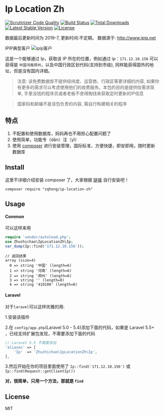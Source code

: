 # Ip Location Zh
<p>
<a href="https://scrutinizer-ci.com/g/zhuzhichao/ip-location-zh/?branch=master"><img src="https://scrutinizer-ci.com/g/zhuzhichao/ip-location-zh/badges/quality-score.png?b=master" alt="Scrutinizer Code Quality"></a>
<a href="https://travis-ci.org/zhuzhichao/ip-location-zh"><img src="https://travis-ci.org/zhuzhichao/ip-location-zh.svg" alt="Build Status"></a>
<a href="https://packagist.org/packages/zhuzhichao/ip-location-zh"><img src="https://poser.pugx.org/zhuzhichao/ip-location-zh/d/total.svg" alt="Total Downloads"></a>
<a href="https://packagist.org/packages/zhuzhichao/ip-location-zh"><img src="https://poser.pugx.org/zhuzhichao/ip-location-zh/v/stable.svg" alt="Latest Stable Version"></a>
<a href="https://packagist.org/packages/zhuzhichao/ip-location-zh"><img src="https://poser.pugx.org/zhuzhichao/ip-location-zh/license.svg" alt="License"></a>
</p>

数据最后更新时间为 2019-7, 更新时间:不定期。 数据源于: http://www.ipip.net

IPIP典型客户
![ipip客户](http://img.zhuzhichao.com/ipipservercom.png)

这是一个能够通过 Ip，获取该 IP 所在的位置，例如通过 ip：`171.12.10.156` 可以获得是 `中国河南郑州`，以及中国行政区划代码(支持到市级), 同样能获得国外的地址，但是没有国内详细。

>注意: 该免费数据库不提供经纬度、运营商、行政区等更详细的内容, 如果你有更多的需求可以考虑使用他们的收费服务。本包的目的是提供给需求简单, 手里没钱的程序员或者老板不舍得掏钱来获取定时更新的IP信息

>国家码和邮编不是该包负责的内容, 需自行构建相关的程序


## 特点

1. 不配置和使用数据库，妈妈再也不用担心配置问题了
2. 使用简单，功能专（dān）注（yī）
3. 使用 [composer](https://getcomposer.org/) 进行安装管理，国际标准，方便快捷，即安即用，随时更新数据库

## Install

这里不详细介绍安装 composer 了，大家根据 [链接](https://getcomposer.org/) 自行安装吧！

`composer require "zqhong/ip-location-zh"`

## Usage

#### Common

可以这样来用

```php
require 'vendor/autoload.php';  
use Zhuzhichao\IpLocationZh\Ip;  
var_dump(Ip::find('171.12.10.156'));
```

```
// 返回结果
array (size=4)
  0 => string '中国' (length=6)
  1 => string '河南' (length=6)
  2 => string '郑州' (length=6)
  3 => string '' (length=0)
  4 => string '410100' (length=6)
```

#### Laravel

对于`laravel`可以这样优雅的用:

1.安装该插件

2.在 `config/app.php`(Laravel 5.0 - 5.4)添加下面的代码，如果是 Laravel 5.5+ ，已经支持扩展包发现，不需要添加下面的代码

```php
// Laravel 5.5 不需要添加
'aliases' => [
    'Ip'  => 'Zhuzhichao\IpLocationZh\Ip', 
],
```

3.然后开始在你的项目里面使用了 `Ip::find('171.12.10.156')` 或 `Ip::find(Request::getClientIp())`


**对，很简单，只用一个方法，那就是 `find`**

## License
MIT

